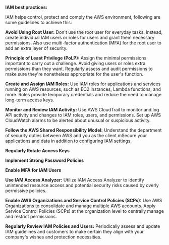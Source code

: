 **IAM best practices:**

IAM helps control, protect and comply the AWS environment, following are some guidelines to achieve this:

**Avoid Using Root User:** Don't use the root user for everyday tasks. Instead, create individual IAM users or roles for users and grant them necessary permissions. Also use multi-factor authentication (MFA) for the root user to add an extra layer of security.

**Principle of Least Privilege (PoLP):** Assign the minimal permissions important to carry out a challenge. Avoid giving users or roles extra permissions than they want. Regularly assess and audit permissions to make sure they're nonetheless appropriate for the user's function.

**Create and Assign IAM Roles:** Use IAM roles for applications and services running on AWS resources, such as EC2 instances, Lambda functions, and more. Roles provide temporary credentials and reduce the need to manage long-term access keys.

**Monitor and Review IAM Activity:** Use AWS CloudTrail to monitor and log API activity and changes to IAM roles, users, and permissions.
Set up AWS CloudWatch alarms to be alerted about unusual or suspicious activity.

**Follow the AWS Shared Responsibility Model:** Understand the department of security duties between AWS and you as the client.mSecure your applications and data in addition to configuring IAM settings.

**Regularly Rotate Access Keys**

**Implement Strong Password Policies**

**Enable MFA for IAM Users**

**Use IAM Access Analyzer:** Utilize IAM Access Analyzer to identify unintended resource access and potential security risks caused by overly permissive policies.

**Enable AWS Organizations and Service Control Policies (SCPs):**
Use AWS Organizations to consolidate and manage multiple AWS accounts. Apply Service Control Policies (SCPs) at the organization level to centrally manage and restrict permissions.

**Regularly Review IAM Policies and Users:** Periodically assess and update IAM guidelines and customers to make certain they align with your company's wishes and protection necessities.
